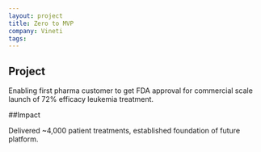 ```yaml
---
layout: project
title: Zero to MVP
company: Vineti
tags: 
---
```


## Project

Enabling first pharma customer to get FDA approval for commercial scale launch of 72% efficacy leukemia treatment.

##Impact

Delivered ~4,000 patient treatments, established foundation of future platform.